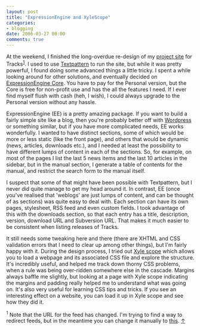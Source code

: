 ```yaml
---
layout: post
title: "ExpressionEngine and XyleScope"
categories:
- blogging
date: 2006-03-27 00:00
comments: true
---
```


<p>At the weekend, I finished the long-overdue re-design of my <a href="http://www.rousette.org.uk/projects/">project site</a> for Tracks<sup id="r1-270306"><a href="#f1-270306">1</a></sup>. I used to use <a href="http://www.textpattern.com/">Textpattern</a> to run the site, but while it was pretty powerful, I found doing some advanced things a little tricky. I spent a while looking around for other solutions, and eventually decided on <a href="http://www.pmachine.com/ee/">ExpressionEngine Core</a>. You have to pay for the Personal version, but the Core is free for non-profit use and has the all the features I need. If I ever find myself flush with cash (heh, I wish), I could always upgrade to the Personal version without any hassle.</p>


<p>ExpressionEngine (EE) is a pretty amazing package. If you want to build a fairly simple site like a blog, then you're probably better off with <a href="http://wordpress.org/">Wordpress</a> or something similar, but if you have more complicated needs, EE works wonderfully. I wanted to have distinct sections, some of which would be more or less static (like the front page), and others that would be dynamic (news, articles, downloads etc.), and I needed at least the possibility to have different lumps of content in each of the sections. So, for example, on most of the pages I list the last 5 news items and the last 10 articles in the sidebar, but in the manual section, I generate a table of contents for the manual, and restrict the search form to the manual itself.</p>

<p>I suspect that some of that might have been possible with Textpattern, but I never did quite manage to get my head around it. In contrast, EE (once you've realised that 'weblogs' are just lumps of content, and can be thought of as sections) was quite easy to deal with. Each section can have its own pages, stylesheet, RSS feed and even custom fields. I took advantage of this with the downloads section, so that each entry has a title, description, version, download URL and Subversion URL. That makes it much easier to be consistent when listing releases of Tracks.</p>

<p>It still needs some tweaking here and there (there are XHTML and CSS validation errors that I need to clear up among other things), but I'm fairly happy with it. During the design process, I tried out <a href="http://www.culturedcode.com/xyle/">Xyle scope</a> which allows you to load a webpage and its associated CSS file and explore the structure. It's incredibly useful, and helped me track down thorny CSS problems, when a rule was being over-ridden somewhere else in the cascade. Margins always baffle me slightly, but looking at a page with Xyle scope indicating the margins and padding really helped me to understand what was going on. It's also very useful for learning CSS tips and tricks. If you see an interesting effect on a website, you can load it up in Xyle scope and see how they did it.</p>

<p><sup id="f1-270306">1</sup> Note that the URL for the feed has changed. I'm trying to find a way to redirect feeds, but in the meantime you can change it manually to <a href="http://www.rousette.org.uk/projects/tracks/rss_2.0/">this</a>.
<a href="#r1-270306">&uarr;</a></p>

